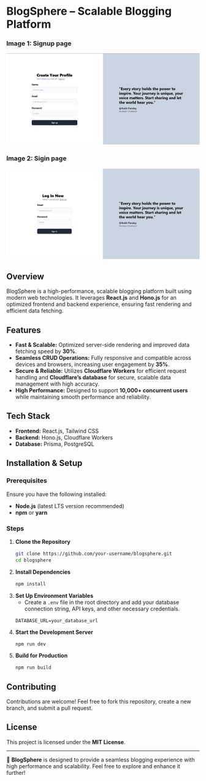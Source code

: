 # BlogSphere – Scalable Blogging Platform

### Image 1: Signup page
![Signup page](https://github.com/helloankitpandey/BlogSphere/blob/a9c8869f4444b09a7c37f08d220f0c5992816f97/Screenshot%202025-05-06%20210635.png)

### Image 2: Sigin page
![Signin page](https://github.com/helloankitpandey/BlogSphere/blob/a9c8869f4444b09a7c37f08d220f0c5992816f97/Screenshot%202025-05-06%20210652.png)


## Overview
BlogSphere is a high-performance, scalable blogging platform built using modern web technologies. It leverages **React.js** and **Hono.js** for an optimized frontend and backend experience, ensuring fast rendering and efficient data fetching.

## Features
- **Fast & Scalable:** Optimized server-side rendering and improved data fetching speed by **30%**.
- **Seamless CRUD Operations:** Fully responsive and compatible across devices and browsers, increasing user engagement by **35%**.
- **Secure & Reliable:** Utilizes **Cloudflare Workers** for efficient request handling and **Cloudflare’s database** for secure, scalable data management with high accuracy.
- **High Performance:** Designed to support **10,000+ concurrent users** while maintaining smooth performance and reliability.

## Tech Stack
- **Frontend:** React.js, Tailwind CSS
- **Backend:** Hono.js, Cloudflare Workers
- **Database:** Prisma, PostgreSQL

## Installation & Setup
### Prerequisites
Ensure you have the following installed:
- **Node.js** (latest LTS version recommended)
- **npm** or **yarn**

### Steps
1. **Clone the Repository**
   ```bash
   git clone https://github.com/your-username/blogsphere.git
   cd blogsphere
   ```
2. **Install Dependencies**
   ```bash
   npm install
   ```
3. **Set Up Environment Variables**
   - Create a `.env` file in the root directory and add your database connection string, API keys, and other necessary credentials.
   ```env
   DATABASE_URL=your_database_url
   ```
4. **Start the Development Server**
   ```bash
   npm run dev
   ```
5. **Build for Production**
   ```bash
   npm run build
   ```

## Contributing
Contributions are welcome! Feel free to fork this repository, create a new branch, and submit a pull request.

## License
This project is licensed under the **MIT License**.

---

🚀 **BlogSphere** is designed to provide a seamless blogging experience with high performance and scalability. Feel free to explore and enhance it further!

